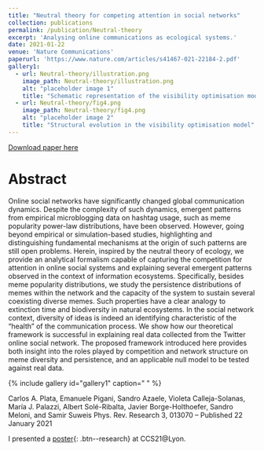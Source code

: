 ```yaml
---
title: "Neutral theory for competing attention in social networks"
collection: publications
permalink: /publication/Neutral-theory
excerpt: 'Analysing online communications as ecological systems.'
date: 2021-01-22
venue: 'Nature Communications'
paperurl: 'https://www.nature.com/articles/s41467-021-22184-2.pdf'
gallery1:
  - url: Neutral-theory/illustration.png
    image_path: Neutral-theory/illustration.png
    alt: "placeholder image 1"
    title: "Schematic representation of the visibility optimisation model."
  - url: Neutral-theory/fig4.png
    image_path: Neutral-theory/fig4.png
    alt: "placeholder image 2"
    title: "Structural evolution in the visibility optimisation model"
---
```


[Download paper here](https://journals.aps.org/prresearch/pdf/10.1103/PhysRevResearch.3.013070)

# Abstract
Online social networks have significantly changed global communication dynamics. Despite the complexity of
such dynamics, emergent patterns from empirical microblogging data on hashtag usage, such as meme popularity
power-law distributions, have been observed. However, going beyond empirical or simulation-based studies,
highlighting and distinguishing fundamental mechanisms at the origin of such patterns are still open problems.
Herein, inspired by the neutral theory of ecology, we provide an analytical formalism capable of capturing
the competition for attention in online social systems and explaining several emergent patterns observed in the
context of information ecosystems. Specifically, besides meme popularity distributions, we study the persistence
distributions of memes within the network and the capacity of the system to sustain several coexisting diverse
memes. Such properties have a clear analogy to extinction time and biodiversity in natural ecosystems. In
the social network context, diversity of ideas is indeed an identifying characteristic of the “health” of the
communication process. We show how our theoretical framework is successful in explaining real data collected
from the Twitter online social network. The proposed framework introduced here provides both insight into the
roles played by competition and network structure on meme diversity and persistence, and an applicable null
model to be tested against real data.

{% include gallery id="gallery1" caption=" " %}


Carlos A. Plata, Emanuele Pigani, Sandro Azaele, Violeta Calleja-Solanas, María J. Palazzi, Albert Solé-Ribalta, Javier Borge-Holthoefer, Sandro Meloni, and Samir Suweis
Phys. Rev. Research 3, 013070 – Published 22 January 2021

I presented a [poster]([#Buttons](https://docs.google.com/presentation/d/1CmJR3_W48hVuFBRUSrRAz03QAcPjiydCoPHi93wiJLo/edit?usp=sharing)){: .btn--research} at CCS21@Lyon.
